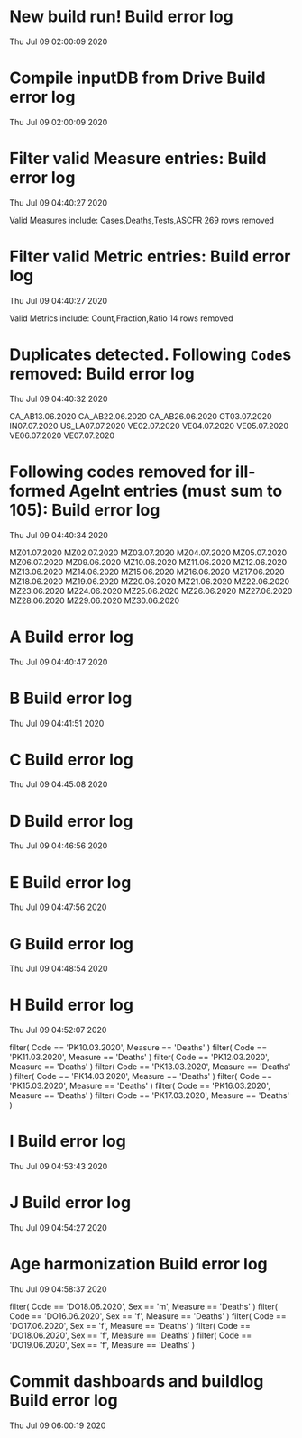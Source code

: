 
# New build run! Build error log
 Thu Jul 09 02:00:09 2020 


# Compile inputDB from Drive Build error log
 Thu Jul 09 02:00:09 2020 


# Filter valid Measure entries: Build error log
 Thu Jul 09 04:40:27 2020 

Valid Measures include: Cases,Deaths,Tests,ASCFR
 269 rows removed
# Filter valid Metric entries: Build error log
 Thu Jul 09 04:40:27 2020 

Valid Metrics include: Count,Fraction,Ratio
 14 rows removed
# Duplicates detected. Following `Code`s removed: Build error log
 Thu Jul 09 04:40:32 2020 

CA_AB13.06.2020
CA_AB22.06.2020
CA_AB26.06.2020
GT03.07.2020
IN07.07.2020
US_LA07.07.2020
VE02.07.2020
VE04.07.2020
VE05.07.2020
VE06.07.2020
VE07.07.2020
# Following codes removed for ill-formed AgeInt entries (must sum to 105): Build error log
 Thu Jul 09 04:40:34 2020 

MZ01.07.2020
MZ02.07.2020
MZ03.07.2020
MZ04.07.2020
MZ05.07.2020
MZ06.07.2020
MZ09.06.2020
MZ10.06.2020
MZ11.06.2020
MZ12.06.2020
MZ13.06.2020
MZ14.06.2020
MZ15.06.2020
MZ16.06.2020
MZ17.06.2020
MZ18.06.2020
MZ19.06.2020
MZ20.06.2020
MZ21.06.2020
MZ22.06.2020
MZ23.06.2020
MZ24.06.2020
MZ25.06.2020
MZ26.06.2020
MZ27.06.2020
MZ28.06.2020
MZ29.06.2020
MZ30.06.2020
# A Build error log
 Thu Jul 09 04:40:47 2020 


# B Build error log
 Thu Jul 09 04:41:51 2020 


# C Build error log
 Thu Jul 09 04:45:08 2020 


# D Build error log
 Thu Jul 09 04:46:56 2020 


# E Build error log
 Thu Jul 09 04:47:56 2020 


# G Build error log
 Thu Jul 09 04:48:54 2020 


# H Build error log
 Thu Jul 09 04:52:07 2020 

filter( Code == 'PK10.03.2020', Measure == 'Deaths' )
filter( Code == 'PK11.03.2020', Measure == 'Deaths' )
filter( Code == 'PK12.03.2020', Measure == 'Deaths' )
filter( Code == 'PK13.03.2020', Measure == 'Deaths' )
filter( Code == 'PK14.03.2020', Measure == 'Deaths' )
filter( Code == 'PK15.03.2020', Measure == 'Deaths' )
filter( Code == 'PK16.03.2020', Measure == 'Deaths' )
filter( Code == 'PK17.03.2020', Measure == 'Deaths' )

# I Build error log
 Thu Jul 09 04:53:43 2020 


# J Build error log
 Thu Jul 09 04:54:27 2020 


# Age harmonization Build error log
 Thu Jul 09 04:58:37 2020 

filter( Code == 'DO18.06.2020', Sex == 'm', Measure == 'Deaths' )
filter( Code == 'DO16.06.2020', Sex == 'f', Measure == 'Deaths' )
filter( Code == 'DO17.06.2020', Sex == 'f', Measure == 'Deaths' )
filter( Code == 'DO18.06.2020', Sex == 'f', Measure == 'Deaths' )
filter( Code == 'DO19.06.2020', Sex == 'f', Measure == 'Deaths' )

# Commit dashboards and buildlog Build error log
 Thu Jul 09 06:00:19 2020 

